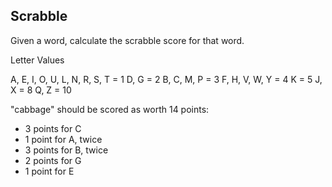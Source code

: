 ## Scrabble
 
Given a word, calculate the scrabble score for that word.
 
Letter Values
 
A, E, I, O, U, L, N, R, S, T  =  1
D, G  = 2
B, C, M, P  = 3
F, H, V, W, Y  = 4
K = 5
J, X = 8
Q, Z = 10
 
"cabbage" should be scored as worth 14 points:
 
* 3 points for C
* 1 point for A, twice
* 3 points for B, twice
* 2 points for G
* 1 point for E